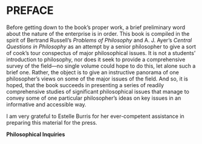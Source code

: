 # PREFACE

Before getting down to the book’s proper work, a brief preliminary word
about the nature of the enterprise is in order. This book is compiled in
the spirit of Bertrand Russell’s *Problems of Philosophy* and A. J.
Ayer’s *Central Questions in
Philosophy* as an attempt by a senior philosopher to give a sort
of cook’s tour conspectus of major philosophical issues. It is not a
students’ introduction to philosophy, nor does it seek to provide a
comprehensive survey of the field—no single volume could hope to do
this, let alone such a brief one. Rather, the object is to give an
instructive panorama of one philosopher’s views on some of the major
issues of the field. And so, it is hoped, that the book succeeds in
presenting a series of readily comprehensive studies of significant
philosophical issues that manage to convey some of one particular
philosopher’s ideas on key issues in an informative and accessible way.

I am very grateful to Estelle Burris for her ever-competent assistance
in preparing this material for the press.

**Philosophical Inquiries**
